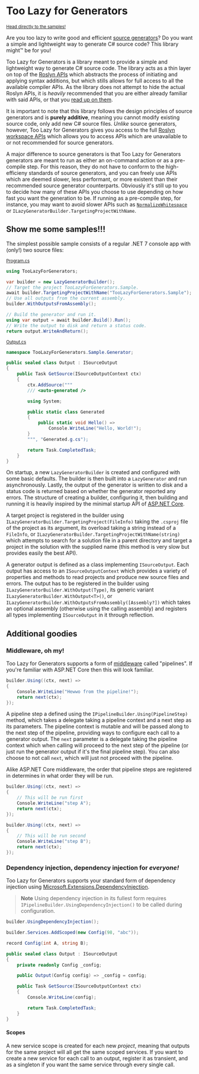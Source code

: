 # Too Lazy for Generators

<sup>[Head directly to the samples!](#show-me-some-samples)</sup>

Are you too lazy to write good and efficient [source generators](https://learn.microsoft.com/en-us/dotnet/csharp/roslyn-sdk/source-generators-overview)? Do you want a simple and lightweight way to generate C# source code? This library might™ be for you!

Too Lazy for Generators is a library meant to provide a simple and lightweight way to generate C# source code. The library acts as a thin layer on top of the [Roslyn APIs](https://learn.microsoft.com/en-us/dotnet/csharp/roslyn-sdk) which abstracts the process of initiating and applying syntax additions, but which stills allows for full access to all the available compiler APIs. As the library does not attempt to hide the actual Roslyn APIs, it is *heavily* recommended that you are either already familiar with said APIs, or that you [read up on them](https://learn.microsoft.com/en-us/dotnet/csharp/roslyn-sdk/compiler-api-model).

It is important to note that this library follows the design principles of source generators and is **purely additive**, meaning you cannot modify existing source code, only add new C# source files. *Unlike* source generators, however, Too Lazy for Generators gives you access to the full [Roslyn workspace APIs](https://learn.microsoft.com/en-us/dotnet/csharp/roslyn-sdk/work-with-workspace) which allows you to access APIs which are unavailable to or not recommended for source generators.

A major difference to source generators is that Too Lazy for Generators generators are meant to run as either an on-command action or as a pre-compile step. For this reason, they do not have to conform to the high-efficieny standards of source generators, and you can freely use APIs which are deemed slower, less performant, or more existent than their recommended source generator counterparts. Obviously it's still up to you to decide how many of these APIs you choose to use depending on how fast you want the generation to be. If running as a pre-compile step, for instance, you may want to avoid slower APIs such as [`NormalizeWhitespace`](https://learn.microsoft.com/en-us/dotnet/api/microsoft.codeanalysis.csharp.syntaxextensions.normalizewhitespace) or `ILazyGeneratorBuilder.TargetingProjectWithName`.

## Show me some samples!!!

The simplest possible sample consists of a regular .NET 7 console app with (only!) two source files:

<sub>[Program.cs](./sample/TooLazyForGenerators.Sample.Generator/Program.cs)</sub>
```cs
using TooLazyForGenerators;

var builder = new LazyGeneratorBuilder();
// Target the project TooLazyForGenerators.Sample.
await builder.TargetingProjectWithName("TooLazyForGenerators.Sample");
// Use all outputs from the current assembly.
builder.WithOutputsFromAssembly();

// Build the generator and run it.
using var output = await builder.Build().Run();
// Write the output to disk and return a status code.
return output.WriteAndReturn();
```
<sub>[Output.cs](./sample/TooLazyForGenerators.Sample.Generator/Output.cs)</sub>
```cs
namespace TooLazyForGenerators.Sample.Generator;

public sealed class Output : ISourceOutput
{
    public Task GetSource(ISourceOutputContext ctx)
    {
        ctx.AddSource("""
        /// <auto-generated />

        using System;

        public static class Generated
        {
            public static void Hello() =>
                Console.WriteLine("Hello, World!"); 
        }
        """, "Generated.g.cs");

        return Task.CompletedTask;
    }
}
```

On startup, a new `LazyGeneratorBuilder` is created and configured with some basic defaults. The builder is then built into a `LazyGenerator` and run asynchronously. Lastly, the output of the generator is written to disk and a status code is returned based on whether the generator reported any errors. The structure of creating a builder, configuring it, then building and running it is heavily inspired by the minimal startup API of [ASP.NET Core](https://github.com/dotnet/aspnetcore).

A target project is registered in the builder using `ILazyGeneratorBuilder.TargetingProject(FileInfo)` taking the `.csproj` file of the project as its argument, its overload taking a string instead of a `FileInfo`, or `ILazyGeneratorBuilder.TargetingProjectWithName(string)` which attempts to search for a solution file in a parent directory and target a project in the solution with the supplied name (this method is very slow but provides easily the best API).

A generator output is defined as a class implementing `ISourceOutput`. Each output has access to an `ISourceOutputContext` which provides a variety of properties and methods to read projects and produce new source files and errors. The output has to be registered in the builder using `ILazyGeneratorBuilder.WithOutput(Type)`, its generic variant `ILazyGeneratorBuilder.WithOutput<T>()`, or `ILazyGeneratorBuilder.WithOutputsFromAssembly([Assembly?])` which takes an optional assembly (otherwise using the calling assembly) and registers all types implementing `ISourceOutput` in it through reflection.

## Additional goodies

### Middleware, oh my!

Too Lazy for Generators supports a form of [middleware](https://learn.microsoft.com/en-us/aspnet/core/fundamentals/middleware) called "pipelines". If you're familiar with ASP.NET Core then this will look familiar.

```cs
builder.Using((ctx, next) =>
{
    Console.WriteLine("Hewwo from the pipeline!");
    return next(ctx);
});
```

A pipeline step a defined using the `IPipelineBuilder.Using(PipelineStep)` method, which takes a delegate taking a pipeline context and a next step as its parameters. The pipeline context is mutable and will be passed along to the next step of the pipeline, providing ways to configure each call to a generator output. The `next` parameter is a delegate taking the pipeline context which when calling will proceed to the next step of the pipeline (or just run the generator output if it's the final pipeline step). You can also choose to not call `next`, which will just not proceed with the pipeline.

Alike ASP.NET Core middleware, the order that pipeline steps are registered in determines in what order they will be run.

```cs
builder.Using((ctx, next) =>
{
    // This will be run first
    Console.WriteLine("step A");
    return next(ctx);
});

builder.Using((ctx, next) =>
{
    // This will be run second
    Console.WriteLine("step B");
    return next(ctx);
});
```

### Dependency injection, dependency injection for *everyone!*

Too Lazy for Generators supports your standard form of dependency injection using [Microsoft.Extensions.DependencyInjection](https://learn.microsoft.com/en-us/dotnet/core/extensions/dependency-injection).

> **Note**
> Using dependency injection in its fullest form requires `IPipelineBuilder.UsingDependencyInjection()` to be called during configuration.

```cs
builder.UsingDependencyInjection();

builder.Services.AddScoped(new Config(98, "abc"));

record Config(int A, string B);
```
```cs
public sealed class Output : ISourceOutput
{
    private readonly Config _config;

    public Output(Config config) => _config = config;

    public Task GetSource(ISourceOutputContext ctx)
    {
        Console.WriteLine(config);

        return Task.CompletedTask;
    }
}
```

#### Scopes

A new service scope is created for each new *project*, meaning that outputs for the same project will all get the same scoped services. If you want to create a new service for each call to an output, register it as transient, and as a singleton if you want the same service through every single call.
